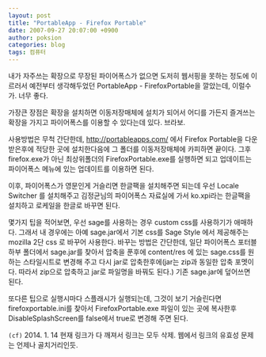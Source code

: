```yaml
---
layout: post
title: "PortableApp - Firefox Portable"
date: 2007-09-27 20:07:00 +0900
author: poksion
categories: blog
tags: 컴퓨터
---
```


내가 자주쓰는 확장으로 무장된 파이어폭스가 없으면 도저히 웹서핑을 못하는 정도에 이르러서 예전부터 생각해두었던 PortableApp - FirefoxPortable을 깔았는데, 이럴수가. 너무 좋다.

가장큰 장점은 확장을 설치하면 이동저장매체에 설치가 되어서 어디를 가든지 즐겨쓰는 확장을 가지고 파이어폭스를 이용할 수 있다는데 있다. 브라보.

사용방법은 무척 간단한데, http://portableapps.com/ 에서 Firefox Portable을 다운받은후에 적당한 곳에 설치한다음에 그 폴더를 이동저장매체에 카피하면 끝이다. 그후 firefox.exe가 아닌 최상위폴더의 FirefoxPortable.exe를 실행하면 되고 업데이트는 파이어폭스 메뉴에 있는 업데이트를 이용하면 된다.

이후, 파이어폭스가 영문인게 거슬리면 한글팩을 설치해주면 되는데 우선 Locale Switcher 를 설치해주고 김정균님의 파이어폭스 자료실에 가서 ko.xpi라는 한글팩을 설치하고 로케일을 한글로 바꾸면 된다.

몇가지 팁을 적어보면, 우선 sage를 사용하는 경우 custom css를 사용하기가 애매하다. 그래서 내 경우에는 아예 sage.jar에서 기본 css를 Sage Style 에서 제공해주는 mozilla 2단 css 로 바꾸어 사용한다. 바꾸는 방법은 간단한데, 일단 파이어폭스 포터블 하부 폴더에서 sage.jar를 찾아서 압축을 푼후에 content/res 에 있는 sage.css를 원하는 스타일시트로 변경해 주고 다시 jar로 압축한후에(jar는 zip과 동일한 압축 포멧이다. 따라서 zip으로 압축하고 jar로 파일명을 바꿔도 된다.) 기존 sage.jar에 덮어쓰면 된다.

또다른 팁으로 실행시마다 스플래시가 실행되는데, 그것이 보기 거슬린다면 firefoxportable.ini를 찾아서 FirefoxPortable.exe 파일이 있는 곳에 복사한후 DisableSplashScreen를 false에서 true로 변경해 주면 된다.

```(cf)``` 2014. 1. 14 현재 링크가 다 깨져서 링크는 모두 삭제. 웹에서 링크의 유효성 문제는 언제나 골치거리인듯.

